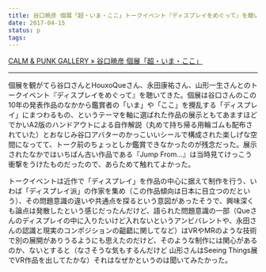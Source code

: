 ```yaml
---
title: 谷口暁彦 個展「超・いま・ここ」トークイベント『ディスプレイをめぐって』を聴いてきた
date: 2017-04-15
status: p
tags:
---
```


[CALM & PUNK GALLERY » 谷口暁彦 個展「超・いま・ここ」](http://calmandpunk.com/)

---

個展を観がてら谷口さんとHouxoQueさん、永田康祐さん、山形一生さんとのトークイベント『ディスプレイをめぐって』を聴いてきた。個展は谷口さんのこの10年の発表作品のなかから鑑賞者の「いま」や「ここ」を攪乱する「ディスプレイ」にまつわるもの、というテーマを軸に選ばれた作品の展示ともてあますほどでかいA2版のハンドアウトによる自作解説（丸めて持ち帰る用輪ゴムも配布されていた）とおなじみ谷口アバターのかっこいいシールで構成された楽しげな空間になってて、トーク前のちょっとしか鑑賞できなかったのが残念だった。展示されたなかではいちばん古い作品である『Jump From...』は当時見てけっこう衝撃をうけたものだったので、あらためて触れてよかった。

トークイベントは近作で「ディスプレイ」を作品の中心に据えて制作を行う、いわば「ディスプレイ派」の作家を集め（この作品傾向は日本に目立つのだという）、その問題意識の違いや共通点を探るという意図があったそうで、興味深くも論点は発散したという感じだったんだけど、語られた問題意識の一部（Queさんのディスプレイの中に入りたいけど入れないというアンビバレントや、永田さんの認識と現実のコンポジションの齟齬に関してなど）はVRやMRのような技術で別の展開がありうるようにも思えたのだけど、そのような制作には関心があるのか、ないとすると（なさそうな気もするんだけど 山形さんはSeeing Things展でVR作品を出してたかな）それはなぜかというのは聞いてみたかった。
